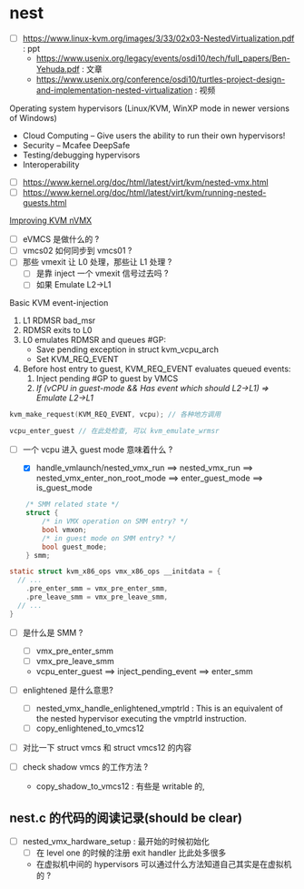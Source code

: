 # nest

- [ ] https://www.linux-kvm.org/images/3/33/02x03-NestedVirtualization.pdf : ppt
   - https://www.usenix.org/legacy/events/osdi10/tech/full_papers/Ben-Yehuda.pdf : 文章
   - https://www.usenix.org/conference/osdi10/turtles-project-design-and-implementation-nested-virtualization : 视频

Operating system hypervisors (Linux/KVM, WinXP mode in newer versions of Windows)
- Cloud Computing – Give users the ability to run their own hypervisors!
- Security – Mcafee DeepSafe
- Testing/debugging hypervisors
- Interoperability


- [ ] https://www.kernel.org/doc/html/latest/virt/kvm/nested-vmx.html
- [ ] https://www.kernel.org/doc/html/latest/virt/kvm/running-nested-guests.html

[Improving KVM nVMX](https://www.linux-kvm.org/images/8/8e/Improving_KVM_nVMX.pdf)

- [ ] eVMCS 是做什么的 ?
- [ ] vmcs02 如何同步到 vmcs01 ?
- [ ] 那些 vmexit 让 L0 处理，那些让 L1 处理 ?
    - [ ] 是靠 inject 一个 vmexit 信号过去吗 ?
    - [ ] 如果 Emulate L2→L1

Basic KVM event-injection
1. L1 RDMSR bad_msr
2. RDMSR exits to L0
3. L0 emulates RDMSR and queues #GP:
    - Save pending exception in struct kvm_vcpu_arch
    - Set KVM_REQ_EVENT
4. Before host entry to guest, KVM_REQ_EVENT evaluates queued events:
    1. Inject pending #GP to guest by VMCS
    2. *If (vCPU in guest-mode && Has event which should L2→L1) ⇒ Emulate L2→L1*

```c
kvm_make_request(KVM_REQ_EVENT, vcpu); // 各种地方调用

vcpu_enter_guest // 在此处检查, 可以 kvm_emulate_wrmsr
```

- [ ] 一个 vcpu 进入 guest mode 意味着什么 ?
  - [x] handle_vmlaunch/nested_vmx_run ==> nested_vmx_run ==>  nested_vmx_enter_non_root_mode ==> enter_guest_mode ==> is_guest_mode


```c
	/* SMM related state */
	struct {
		/* in VMX operation on SMM entry? */
		bool vmxon;
		/* in guest mode on SMM entry? */
		bool guest_mode;
	} smm;

static struct kvm_x86_ops vmx_x86_ops __initdata = {
  // ...
	.pre_enter_smm = vmx_pre_enter_smm,
	.pre_leave_smm = vmx_pre_leave_smm,
  // ...
}
```
- [ ] 是什么是 SMM ?
  - [ ] vmx_pre_enter_smm
  - [ ] vmx_pre_leave_smm
  - vcpu_enter_guest ==> inject_pending_event ==> enter_smm

- [ ] enlightened 是什么意思?
  - [ ] nested_vmx_handle_enlightened_vmptrld :  This is an equivalent of the nested hypervisor executing the vmptrld instruction.
  - [ ] copy_enlightened_to_vmcs12

- [ ] 对比一下 struct vmcs 和 struct vmcs12 的内容

- [ ] check shadow vmcs 的工作方法 ?
    - copy_shadow_to_vmcs12 : 有些是 writable 的, 

## nest.c 的代码的阅读记录(should be clear)
- [ ] nested_vmx_hardware_setup : 最开始的时候初始化
    - [ ] 在 level one 的时候的注册 exit handler 比此处多很多
    - 在虚拟机中间的 hypervisors 可以通过什么方法知道自己其实是在虚拟机的 ?
